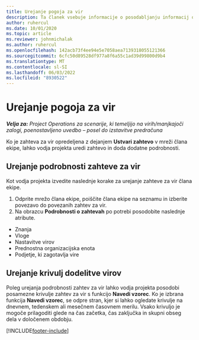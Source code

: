 ```yaml
---
title: Urejanje pogoja za vir
description: Ta članek vsebuje informacije o posodabljanju informacij o zahtevah po virih.
author: ruhercul
ms.date: 10/01/2020
ms.topic: article
ms.reviewer: johnmichalak
ms.author: ruhercul
ms.openlocfilehash: 142acb73f4ee94e5e7058aea7139318055121366
ms.sourcegitcommit: 6cfc50d89528df977a8f6a55c1ad39d99800d9b4
ms.translationtype: MT
ms.contentlocale: sl-SI
ms.lasthandoff: 06/03/2022
ms.locfileid: "8930522"
---
```

# <a name="edit-a-resource-requirement"></a>Urejanje pogoja za vir

_**Velja za:** Project Operations za scenarije, ki temeljijo na virih/manjkajoči zalogi, poenostavljeno uvedbo – posel do izstavitve predračuna_

Ko je zahteva za vir opredeljena z dejanjem **Ustvari zahtevo** v mreži člana ekipe, lahko vodja projekta uredi zahtevo in doda dodatne podrobnosti.

## <a name="edit-resource-requirement-details"></a>Urejanje podrobnosti zahteve za vir

Kot vodja projekta izvedite naslednje korake za urejanje zahteve za vir člana ekipe.

1. Odprite mrežo člana ekipe, poiščite člana ekipe na seznamu in izberite povezavo do povezanih zahtev za vir.
2. Na obrazcu **Podrobnosti o zahtevah** po potrebi posodobite naslednje atribute.

- Znanja
- Vloge
- Nastavitve virov
- Prednostna organizacijska enota
- Podjetje, ki zagotavlja vire

## <a name="edit-resource-assignment-contours"></a>Urejanje krivulj dodelitve virov

Poleg urejanja podrobnosti zahtev za vir lahko vodja projekta posodobi posamezne krivulje zahtev za vir s funkcijo **Navedi vzorec**. Ko je izbrana funkcija **Navedi vzorec**, se odpre stran, kjer si lahko ogledate krivulje na dnevnem, tedenskem ali mesečnem časovnem merilu. Vsako krivuljo je mogoče prilagoditi glede na čas začetka, čas zaključka in skupni obseg dela v določenem obdobju.

[!INCLUDE[footer-include](../includes/footer-banner.md)]